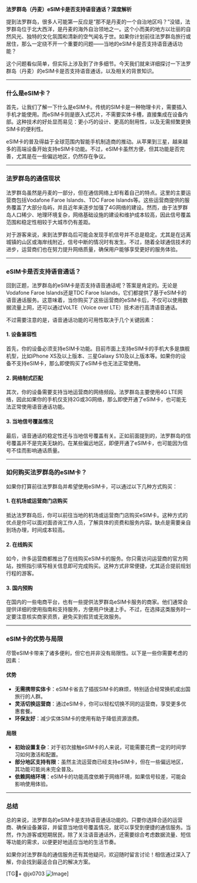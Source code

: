 **法罗群岛（丹麦）eSIM卡是否支持语音通话？深度解析**

提到法罗群岛，很多人可能第一反应是“那不是丹麦的一个自治地区吗？”没错，法罗群岛位于北大西洋，是丹麦的海外自治领地之一。这个小而美的地方以壮丽的自然风光、独特的文化氛围和清新的空气闻名于世。如果你计划前往法罗群岛旅行或居住，那么一定绕不开一个重要的问题——当地的eSIM卡是否支持语音通话功能？

这个问题看似简单，但实际上涉及到了许多细节。今天我们就来详细探讨一下法罗群岛（丹麦）的eSIM卡是否支持语音通话，以及相关的背景知识。

---

### **什么是eSIM卡？**
首先，让我们了解一下什么是eSIM卡。传统的SIM卡是一种物理卡片，需要插入手机才能使用。而eSIM卡则是嵌入式芯片，不需要实体卡槽，直接集成在设备内部。这种技术的好处显而易见：更小巧的设计、更高的耐用性，以及无需频繁更换SIM卡的便利性。

eSIM卡的普及得益于全球范围内智能手机制造商的推动。从苹果到三星，越来越多的高端设备开始支持eSIM卡功能。不过，eSIM卡虽然方便，但其功能是否完善，尤其是在一些偏远地区，仍然存在争议。

---

### **法罗群岛的通信现状**
法罗群岛虽然是丹麦的一部分，但在通信网络上却有着自己的特点。这里的主要运营商包括Vodafone Faroe Islands、TDC Faroe Islands等。这些运营商提供的服务覆盖了大部分岛屿，并且近年来逐步加强了4G网络的建设。然而，由于法罗群岛人口稀少、地理环境复杂，网络基础设施的建设和维护成本较高，因此信号覆盖范围和稳定性相较于大城市仍有差距。

对于游客来说，来到法罗群岛后可能会发现手机信号并不总是稳定。尤其是在远离城镇的山区或海岸线附近，信号中断的情况时有发生。不过，随着全球通信技术的进步，运营商们也在努力提升网络质量，确保用户能够享受更好的服务体验。

---

### **eSIM卡是否支持语音通话？**
回到正题，法罗群岛的eSIM卡是否支持语音通话呢？答案是肯定的。无论是Vodafone Faroe Islands还是TDC Faroe Islands，它们都提供了基于eSIM卡的语音通话服务。这意味着，当你购买了这些运营商的eSIM卡后，不仅可以使用数据流量上网，还可以通过VoLTE（Voice over LTE）技术进行高清语音通话。

不过需要注意的是，语音通话功能的可用性取决于几个关键因素：

#### **1. 设备兼容性**
首先，你的设备必须支持eSIM卡功能。目前市面上支持eSIM卡的手机大多是旗舰机型，比如iPhone XS及以上版本、三星Galaxy S10及以上版本等。如果你的设备不支持eSIM卡，那么即使购买了eSIM卡也无法正常使用。

#### **2. 网络制式匹配**
其次，你的设备需要支持当地运营商的网络频段。法罗群岛主要使用4G LTE网络，因此如果你的手机仅支持2G或3G网络，那么即使开通了eSIM卡，也可能无法正常使用语音通话功能。

#### **3. 当地信号覆盖情况**
最后，语音通话的稳定性还与当地信号覆盖有关。正如前面提到的，法罗群岛的信号覆盖并不是完美无缺的。在某些偏远地区，即便开通了eSIM卡，也可能因为信号不佳而影响通话质量。

---

### **如何购买法罗群岛的eSIM卡？**
如果你打算前往法罗群岛并希望使用eSIM卡，可以通过以下几种方式购买：

#### **1. 在机场或运营商门店购买**
抵达法罗群岛后，你可以前往当地的机场或运营商门店购买eSIM卡。这种方式的优点是你可以面对面咨询工作人员，了解具体的资费和服务内容。缺点是需要亲自到场办理，时间成本较高。

#### **2. 在线购买**
如今，许多运营商都推出了在线购买eSIM卡的服务。你只需访问运营商的官方网站，按照指引填写相关信息即可完成购买。这种方式非常便捷，尤其适合提前规划行程的游客。

#### **3. 国内预购**
在国内的一些电商平台，也有一些提供法罗群岛eSIM卡服务的商家。他们通常会提供详细的使用指南和支持服务，方便用户快速上手。不过，在选择这类服务时一定要注意核实商家资质，避免买到假货或无效服务。

---

### **eSIM卡的优势与局限**
尽管eSIM卡带来了诸多便利，但它也并非没有局限性。以下是一些你需要考虑的因素：

#### **优势**
- **无需携带实体卡**：eSIM卡省去了插拔SIM卡的麻烦，特别适合经常换机或出国旅行的人群。
- **灵活切换运营商**：通过eSIM卡，你可以轻松切换不同的运营商，享受更多优惠套餐。
- **环保友好**：减少实体SIM卡的使用有助于降低资源浪费。

#### **局限**
- **初始设置复杂**：对于初次接触eSIM卡的人来说，可能需要花费一定的时间学习如何激活和配置。
- **部分地区支持有限**：虽然主流运营商已经支持eSIM卡，但在一些偏远地区，其功能可能尚未完全普及。
- **依赖网络环境**：eSIM卡的功能高度依赖于网络环境，如果信号较差，可能会影响使用体验。

---

### **总结**
总的来说，法罗群岛的eSIM卡是支持语音通话功能的。只要你选择合适的运营商、确保设备兼容，并留意当地信号覆盖情况，就可以享受到便捷的通信服务。当然，作为游客或短期居民，除了关注语音通话外，还需要综合考虑数据流量、短信等功能的需求，以便更好地适应当地的生活节奏。

如果你对法罗群岛的通信服务还有其他疑问，欢迎随时留言讨论！相信通过深入了解，你会找到最适合自己的解决方案。

[TG💪+ @jx0703 ![Image](https://github.com/user-attachments/assets/dbca1d08-cadb-493c-b0ec-ad6f7a83f270)]